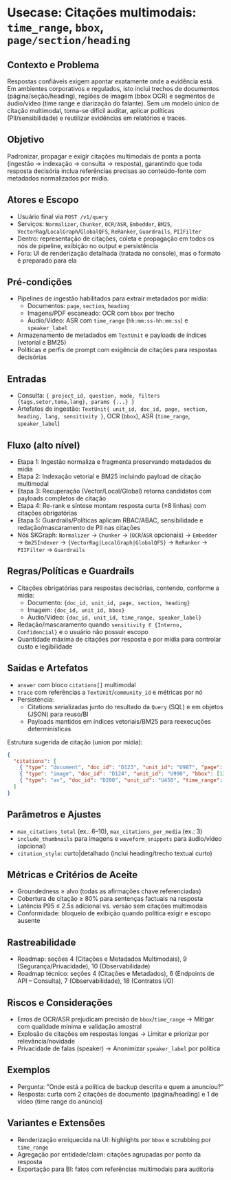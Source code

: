 # Usecase: Citações multimodais: `time_range`, `bbox`, `page/section/heading`

## Contexto e Problema
Respostas confiáveis exigem apontar exatamente onde a evidência está. Em ambientes corporativos e regulados, isto inclui trechos de documentos (página/seção/heading), regiões de imagem (bbox OCR) e segmentos de áudio/vídeo (time range e diarização do falante). Sem um modelo único de citação multimodal, torna-se difícil auditar, aplicar políticas (PII/sensibilidade) e reutilizar evidências em relatórios e traces.

## Objetivo
Padronizar, propagar e exigir citações multimodais de ponta a ponta (ingestão → indexação → consulta → resposta), garantindo que toda resposta decisória inclua referências precisas ao conteúdo-fonte com metadados normalizados por mídia.

## Atores e Escopo
- Usuário final via `POST /v1/query`
- Serviços: `Normalizer`, `Chunker`, `OCR/ASR`, `Embedder`, `BM25`, `VectorRag`/`LocalGraph`/`GlobalQFS`, `ReRanker`, `Guardrails`, `PIIFilter`
- Dentro: representação de citações, coleta e propagação em todos os nós de pipeline, exibição no output e persistência
- Fora: UI de renderização detalhada (tratada no console), mas o formato é preparado para ela

## Pré-condições
- Pipelines de ingestão habilitados para extrair metadados por mídia:
  - Documentos: `page`, `section`, `heading`
  - Imagens/PDF escaneado: OCR com `bbox` por trecho
  - Áudio/Vídeo: ASR com `time_range` (`hh:mm:ss-hh:mm:ss`) e `speaker_label`
- Armazenamento de metadados em `TextUnit` e payloads de índices (vetorial e BM25)
- Políticas e perfis de prompt com exigência de citações para respostas decisórias

## Entradas
- Consulta: `{ project_id, question, mode, filters {tags,setor,tema,lang}, params {...} }`
- Artefatos de ingestão: `TextUnit{ unit_id, doc_id, page, section, heading, lang, sensitivity }`, OCR (`bbox`), ASR (`time_range`, `speaker_label`)

## Fluxo (alto nível)
- Etapa 1: Ingestão normaliza e fragmenta preservando metadados de mídia
- Etapa 2: Indexação vetorial e BM25 incluindo payload de citação multimodal
- Etapa 3: Recuperação (Vector/Local/Global) retorna candidatos com payloads completos de citação
- Etapa 4: Re-rank e síntese montam resposta curta (≤8 linhas) com citações obrigatórias
- Etapa 5: Guardrails/Políticas aplicam RBAC/ABAC, sensibilidade e redação/mascaramento de PII nas citações
- Nós SKGraph: `Normalizer` → `Chunker` → (`OCR`/`ASR` opcionais) → `Embedder` → `Bm25Indexer` → `{VectorRag|LocalGraph|GlobalQFS}` → `ReRanker` → `PIIFilter` → `Guardrails`

## Regras/Políticas e Guardrails
- Citações obrigatórias para respostas decisórias, contendo, conforme a mídia:
  - Documento: `{doc_id, unit_id, page, section, heading}`
  - Imagem: `{doc_id, unit_id, bbox}`
  - Áudio/Vídeo: `{doc_id, unit_id, time_range, speaker_label}`
- Redação/mascaramento quando `sensitivity ∈ {Interno, Confidencial}` e o usuário não possuir escopo
- Quantidade máxima de citações por resposta e por mídia para controlar custo e legibilidade

## Saídas e Artefatos
- `answer` com bloco `citations[]` multimodal
- `trace` com referências a `TextUnit`/`community_id` e métricas por nó
- Persistência:
  - Citations serializadas junto do resultado da `Query` (SQL) e em objetos (JSON) para reuso/BI
  - Payloads mantidos em índices vetoriais/BM25 para reexecuções determinísticas

Estrutura sugerida de citação (union por mídia):
```json
{
  "citations": [
    { "type": "document", "doc_id": "D123", "unit_id": "U987", "page": 12, "section": "2.3", "heading": "Requisitos" },
    { "type": "image", "doc_id": "D124", "unit_id": "U990", "bbox": [120, 340, 420, 560] },
    { "type": "av", "doc_id": "D200", "unit_id": "U450", "time_range": "00:12:40-00:13:05", "speaker_label": "spk_1" }
  ]
}
```

## Parâmetros e Ajustes
- `max_citations_total` (ex.: 6–10), `max_citations_per_media` (ex.: 3)
- `include_thumbnails` para imagens e `waveform_snippets` para áudio/vídeo (opcional)
- `citation_style`: curto|detalhado (inclui heading/trecho textual curto)

## Métricas e Critérios de Aceite
- Groundedness ≥ alvo (todas as afirmações chave referenciadas)
- Cobertura de citação ≥ 80% para sentenças factuais na resposta
- Latência P95 ≤ 2.5s adicional vs. versão sem citações multimodais
- Conformidade: bloqueio de exibição quando política exigir e escopo ausente

## Rastreabilidade
- Roadmap: seções 4 (Citações e Metadados Multimodais), 9 (Segurança/Privacidade), 10 (Observabilidade)
- Roadmap técnico: seções 4 (Citações e Metadados), 6 (Endpoints de API – Consulta), 7 (Observabilidade), 18 (Contratos I/O)

## Riscos e Considerações
- Erros de OCR/ASR prejudicam precisão de `bbox`/`time_range` → Mitigar com qualidade mínima e validação amostral
- Explosão de citações em respostas longas → Limitar e priorizar por relevância/novidade
- Privacidade de falas (speaker) → Anonimizar `speaker_label` por política

## Exemplos
- Pergunta: "Onde está a política de backup descrita e quem a anunciou?"
- Resposta: curta com 2 citações de documento (página/heading) e 1 de vídeo (time range do anúncio)

## Variantes e Extensões
- Renderização enriquecida na UI: highlights por `bbox` e scrubbing por `time_range`
- Agregação por entidade/claim: citações agrupadas por ponto da resposta
- Exportação para BI: fatos com referências multimodais para auditoria
